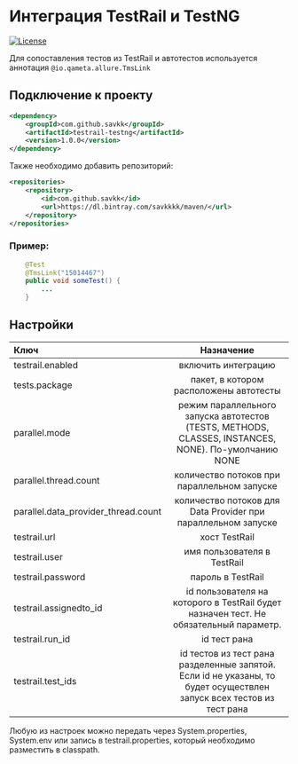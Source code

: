 # Интеграция TestRail и TestNG
[![License](https://lxgaming.github.io/badges/License-Apache%202.0-blue.svg)](https://www.apache.org/licenses/LICENSE-2.0)

Для сопоставления тестов из TestRail и автотестов используется аннотация `@io.qameta.allure.TmsLink`

## Подключение к проекту ##

```xml
<dependency>
	<groupId>com.github.savkk</groupId>
	<artifactId>testrail-testng</artifactId>
	<version>1.0.0</version>
</dependency>
```

Также необходимо добавить репозиторий:

```xml
<repositories>
    <repository>
        <id>com.github.savkk</id>
        <url>https://dl.bintray.com/savkkkk/maven/</url>
    </repository>
</repositories>
```

### Пример: ###

```java
    @Test
    @TmsLink("15014467")
    public void someTest() {
        ...
    }
```

## Настройки ##

| Ключ       | Назначение     | 
| :------------- | :----------: |
| testrail.enabled | включить интеграцию |
| tests.package | пакет, в котором расположены автотесты |
| parallel.mode | режим параллельного запуска автотестов (TESTS, METHODS, CLASSES, INSTANCES, NONE). По-умолчанию NONE|
| parallel.thread.count | количество потоков при параллельном запуске |
| parallel.data_provider_thread.count | количество потоков для Data Provider при параллельном запуске |
| testrail.url |  хост TestRail |
| testrail.user | имя пользователя в TestRail |
| testrail.password | пароль в TestRail |
| testrail.assignedto_id | id пользователя на которого в TestRail будет назначен тест. Не обязательный параметр. |
| testrail.run_id | id тест рана |
| testrail.test_ids | id тестов из тест рана разделенные запятой. Если id не указаны, то будет осуществлен запуск всех тестов из тест рана |

Любую из настроек можно передать через System.properties, System.env или запись в testrail.properties, который необходимо разместить в classpath.
